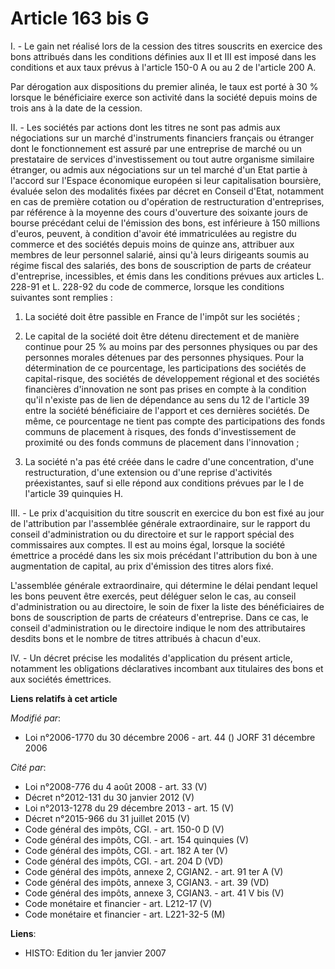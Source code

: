 # Article 163 bis G

I. - Le gain net réalisé lors de la cession des titres souscrits en exercice des bons attribués dans les conditions définies
aux II et III est imposé dans les conditions et aux taux prévus à l'article 150-0 A ou au 2 de l'article 200 A.

Par dérogation aux dispositions du premier alinéa, le taux est porté à 30 % lorsque le bénéficiaire exerce son activité dans
la société depuis moins de trois ans à la date de la cession.

II. - Les sociétés par actions dont les titres ne sont pas admis aux négociations sur un marché d'instruments financiers
français ou étranger dont le fonctionnement est assuré par une entreprise de marché ou un prestataire de services
d'investissement ou tout autre organisme similaire étranger, ou admis aux négociations sur un tel marché d'un Etat partie à
l'accord sur l'Espace économique européen si leur capitalisation boursière, évaluée selon des modalités fixées par décret en
Conseil d'Etat, notamment en cas de première cotation ou d'opération de restructuration d'entreprises, par référence à la
moyenne des cours d'ouverture des soixante jours de bourse précédant celui de l'émission des bons, est inférieure à 150
millions d'euros, peuvent, à condition d'avoir été immatriculées au registre du commerce et des sociétés depuis moins de
quinze ans, attribuer aux membres de leur personnel salarié, ainsi qu'à leurs dirigeants soumis au régime fiscal des
salariés, des bons de souscription de parts de créateur d'entreprise, incessibles, et émis dans les conditions prévues aux
articles L. 228-91 et L. 228-92 du code de commerce, lorsque les conditions suivantes sont remplies :

1. La société doit être passible en France de l'impôt sur les sociétés ;

2. Le capital de la société doit être détenu directement et de manière continue pour 25 % au moins par des personnes
physiques ou par des personnes morales détenues par des personnes physiques. Pour la détermination de ce pourcentage, les
participations des sociétés de capital-risque, des sociétés de développement régional et des sociétés financières
d'innovation ne sont pas prises en compte à la condition qu'il n'existe pas de lien de dépendance au sens du 12 de l'article
39 entre la société bénéficiaire de l'apport et ces dernières sociétés. De même, ce pourcentage ne tient pas compte des
participations des fonds communs de placement à risques, des fonds d'investissement de proximité ou des fonds communs de
placement dans l'innovation ;

3. La société n'a pas été créée dans le cadre d'une concentration, d'une restructuration, d'une extension ou d'une reprise
d'activités préexistantes, sauf si elle répond aux conditions prévues par le I de l'article 39 quinquies H.

III. - Le prix d'acquisition du titre souscrit en exercice du bon est fixé au jour de l'attribution par l'assemblée générale
extraordinaire, sur le rapport du conseil d'administration ou du directoire et sur le rapport spécial des commissaires aux
comptes. Il est au moins égal, lorsque la société émettrice a procédé dans les six mois précédant l'attribution du bon à une
augmentation de capital, au prix d'émission des titres alors fixé.

L'assemblée générale extraordinaire, qui détermine le délai pendant lequel les bons peuvent être exercés, peut déléguer selon
le cas, au conseil d'administration ou au directoire, le soin de fixer la liste des bénéficiaires de bons de souscription de
parts de créateurs d'entreprise. Dans ce cas, le conseil d'administration ou le directoire indique le nom des attributaires
desdits bons et le nombre de titres attribués à chacun d'eux.

IV. - Un décret précise les modalités d'application du présent article, notamment les obligations déclaratives incombant aux
titulaires des bons et aux sociétés émettrices.

**Liens relatifs à cet article**

_Modifié par_:

  - Loi n°2006-1770 du 30 décembre 2006 - art. 44 () JORF 31 décembre 2006

_Cité par_:

  - Loi n°2008-776 du 4 août 2008 - art. 33 (V)
  - Décret n°2012-131 du 30 janvier 2012 (V)
  - Loi n°2013-1278 du 29 décembre 2013 - art. 15 (V)
  - Décret n°2015-966 du 31 juillet 2015 (V)
  - Code général des impôts, CGI. - art. 150-0 D (V)
  - Code général des impôts, CGI. - art. 154 quinquies (V)
  - Code général des impôts, CGI. - art. 182 A ter (V)
  - Code général des impôts, CGI. - art. 204 D (VD)
  - Code général des impôts, annexe 2, CGIAN2. - art. 91 ter A (V)
  - Code général des impôts, annexe 3, CGIAN3. - art. 39 (VD)
  - Code général des impôts, annexe 3, CGIAN3. - art. 41 V bis (V)
  - Code monétaire et financier - art. L212-17 (V)
  - Code monétaire et financier - art. L221-32-5 (M)

**Liens**:

  - HISTO: Edition du 1er janvier 2007
